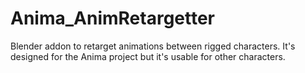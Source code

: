 # Anima_AnimRetargetter
Blender addon to retarget animations between rigged characters. It's designed for the Anima project but it's usable for other characters.
